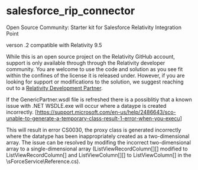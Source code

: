 # salesforce_rip_connector

Open Source Community: Starter kit for Salesforce Relativity Integration Point

verson .2 compatible with Relativity 9.5

While this is an open source project on the Relativity GitHub account, support is only available through through the Relativity developer community. You are welcome to use the code and solution as you see fit within the confines of the license it is released under. However, if you are looking for support or modifications to the solution, we suggest reaching out to a [Relativity Development Partner](https://www.relativity.com/ediscovery-software/app-hub/).

If the GenericPartner.wsdl file is refreshed there is a possiblitiy that a known issue with .NET WSDLE.exe will occur where a dataype is created incorrectly.  [https://support.microsoft.com/en-us/help/2486643/sco-unable-to-generate-a-temporary-class-result-1-error-when-you-execu]

This will result in error CS0030, the proxy class is generated incorrectly where the datatype has been inappropriately created as a two-dimensional array. The issue can be resolved by modifing the incorrect two-dimensional array to a single-dimensional array (ListViewRecordColumn[][] modified to ListViewRecordColumn[]
and ListViewColumn[][] to ListViewColumn[] in the \sForceService\Reference.cs).